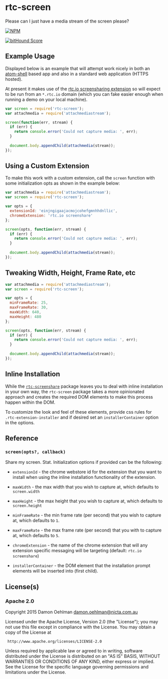 # rtc-screen

Please can I just have a media stream of the screen please?


[![NPM](https://nodei.co/npm/rtc-screen.png)](https://nodei.co/npm/rtc-screen/)

[![bitHound Score](https://www.bithound.io/github/rtc-io/rtc-screen/badges/score.svg)](https://www.bithound.io/github/rtc-io/rtc-screen) 

## Example Usage

Displayed below is an example that will attempt work nicely in both an
[atom-shell](https://github.com/atom/atom-shell) based app and also in a
standard web application (HTTPS hosted).

At present it makes use of the
[rtc.io screensharing extension](https://github.com/rtc-io/rtc-screenshare-extension)
so will expect to be run from an `*.rtc.io` domain (which you can fake
easier enough when running a demo on your local machine).

```js
var screen = require('rtc-screen');
var attachmedia = require('attachmediastream');

screen(function(err, stream) {
  if (err) {
    return console.error('Could not capture media: ', err);
  }
  
  document.body.appendChild(attachmedia(stream));
});
```

## Using a Custom Extension

To make this work with a custom extension, call the `screen` function with
some initialization opts as shown in the example below:

```js
var attachmedia = require('attachmediastream');
var screen = require('rtc-screen');

var opts = {
  extensionId: 'einjngigaajacmojcohefgmnhhdnllic',
  chromeExtension: 'rtc.io screenshare'
};

screen(opts, function(err, stream) {
  if (err) {
    return console.error('Could not capture media: ', err);
  }
  
  document.body.appendChild(attachmedia(stream));
});
```

## Tweaking Width, Height, Frame Rate, etc

```js
var attachmedia = require('attachmediastream');
var screen = require('rtc-screen');

var opts = {
  minFrameRate: 25,
  maxFrameRate: 30,
  maxWidth: 640,
  maxHeight: 480
};

screen(opts, function(err, stream) {
  if (err) {
    return console.error('Could not capture media: ', err);
  }
  
  document.body.appendChild(attachmedia(stream));
});
```

## Inline Installation

While the [`rtc-screenshare`](https://github.com/rtc-io/rtc-screenshare)
package leaves you to deal with inline installation in your own way, the
`rtc-screen` package takes a more opinionated approach and creates the
required DOM elements to make this process happen within the DOM.

To customize the look and feel of these elements, provide css rules for
`.rtc-extension-installer` and if desired set an `installerContainer` option
in the options.

## Reference

### `screen(opts?, callback)`

Share my screen. Stat. Initialization options if provided can be the
following:

- `extensionId` - the chrome webstore id for the extension that you want to
  install when using the inline installation functionality of the extension.

- `maxWidth` - the max width that you wish to capture at, which
   defaults to `screen.width`

- `maxHeight` - the max height that you wish to capture at, which
   defaults to `screen.height`

- `minFrameRate` - the min frame rate (per second) that you wish to capture
  at, which defaults to `1`.

- `maxFrameRate` - the max frame rate (per second) that you with to capture
  at, which defaults to `5`.

- `chromeExtension` - the name of the chrome extension that will any extension
  specific messaging will be targeting (default: `rtc.io screenshare`)

- `installerContainer` - the DOM element that the installation prompt elements
  will be inserted into (first child).

## License(s)

### Apache 2.0

Copyright 2015 Damon Oehlman <damon.oehlman@nicta.com.au>

   Licensed under the Apache License, Version 2.0 (the "License");
   you may not use this file except in compliance with the License.
   You may obtain a copy of the License at

     http://www.apache.org/licenses/LICENSE-2.0

   Unless required by applicable law or agreed to in writing, software
   distributed under the License is distributed on an "AS IS" BASIS,
   WITHOUT WARRANTIES OR CONDITIONS OF ANY KIND, either express or implied.
   See the License for the specific language governing permissions and
   limitations under the License.
